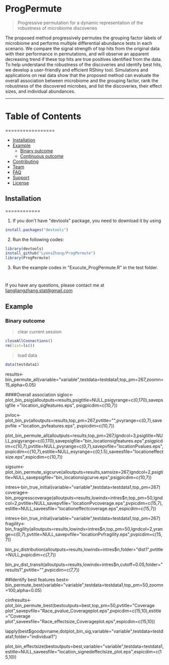 # ProgPermute
> Progressive permutation for a dynamic representation of the robustness of microbiome discoveries

The proposed method progressively permutes the grouping factor labels of microbiome and performs multiple differential abundance tests in each scenario. We compare the signal strength of top hits from the original data with their performance in permutations, and will observe an apparent decreasing trend if these top hits are true positives identified from the data. To help understand the robustness of the discoveries and identify best hits, we develop a user-friendly and efficient RShiny tool. Simulations and applications on real data show that the proposed method can evaluate the overall association between microbiome and the grouping factor, rank the robustness of the discovered microbes, and list the discoveries, their effect sizes, and individual abundances.

---

# Table of Contents
=================
<!--ts-->
- [Installation](#installation)
- [Example](#example)
   * [Binary outcome](#binary_outcome)
   * [Continuous outcome](#continuous_outcome)
- [Contributing](#contributing)
- [Team](#team)
- [FAQ](#faq)
- [Support](#support)
- [License](#license)
<!--te-->

## Installation
============

1. If you don't have "devtools" package, you need to download it by using 
```R
install.packages("devtools")
```

2. Run the following codes:
```R
library(devtools)
install_github("LyonsZhang/ProgPermute")
library(ProgPermute)
```
3. Run the example codes in "Exucute_ProgPermute.R" in the test folder.

#
If you have any questions, please contact me at liangliangzhang.stat@gmail.com

## Example

### Binary outcome
>clear current session
```R
closeAllConnections()
rm(list=ls())
```
>load data
```R
data(testdata1)
```

results<-bin_permute_all(variable="variable",testdata=testdata1,top_pm=267,zoomn=15,alpha=0.05)

####Overall association
sigloc<-plot_bin_psig(alloutputs=results,psigtitle=NULL,psigyrange=c(0,170),savepsigfile ="location_sigfeatures.eps", psigpicdim=c(10,7))

pvloc<-plot_bin_pv(alloutputs=results,top_pm=267,pvtitle="",pvyrange=c(0,7),savepvfile ="location_pvfeatures.eps", pvpicdim=c(10,7))

plot_bin_permute_all(alloutputs=results,top_pm=267,lgndcol=3,psigtitle=NULL,psigyrange=c(0,170),savepsigfile="bin_locationsigfeatures.eps",psigpicdim=c(10,7),pvtitle=NULL,pvyrange=c(0,7),savepvfile="locationPvalues.eps",pvpicdim=c(10,7),estitle=NULL,esyrange=c(0,1.5),saveesfile="locationeffectsize.eps",espicdim=c(10,7))

sigsum<-plot_bin_permute_sigcurve(alloutputs=results,samsize=267,lgndcol=2,psigtitle=NULL,savepsigfile="bin_locationsigcurve.eps",psigpicdim=c(10,7))

intres<-bin_true_initial(variable="variable",testdata=testdata1,top_pm=267)
coverage<-bin_progresscoverage(alloutputs=results,lowindx=intres$n,top_pm=50,lgndcol=2,pvtitle=NULL,savepvfile="locationPvcoverage.eps",pvpicdim=c(15,7),estitle=NULL,saveesfile="locationeffectcoverage.eps",espicdim=c(15,7))

intres<-bin_true_initial(variable="variable",testdata=testdata1,top_pm=267)
fragility<-bin_fragility(alloutputs=results,lowindx=intres$n,top_pm=50,lgndcol=2,yrange=c(0,7),pvtitle=NULL,savepvfile="locationPvfragility.eps",pvpicdim=c(15,7))

bin_pv_distribution(alloutputs=results,lowindx=intres$n,folder="dist1",pvtitle=NULL,pvpicdim=c(7,7))

bin_pv_dist_transit(alloutputs=results,lowindx=intres$n,cutoff=0.05,folder="results1",pvtitle="",pvpicdim=c(7,7))

##Identify best features
best<-bin_permute_best(variable="variable",testdata=testdata1,top_pm=50,zoomn=100,alpha=0.05)

cinfresults<-plot_bin_permute_best(bestoutputs=best,top_pm=50,pvtitle="Coverage plot",savepvfile="Race_pvalue_Coverageplot.eps",pvpicdim=c(15,10),estitle="Coverage plot",saveesfile="Race_effectsize_Coverageplot.eps",espicdim=c(15,10))

lapply(best$goodpvname,dotplot_bin_sig,variable="variable",testdata=testdata1,folder="individual1")

plot_bin_effectsize(bestoutputs=best,variable="variable",testdata=testdata1,estitle=NULL,saveesfile="location_signedeffectsize_plot.eps",espicdim=c(15,10))


